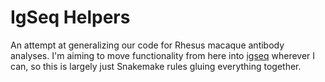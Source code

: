 # IgSeq Helpers

An attempt at generalizing our code for Rhesus macaque antibody analyses.  I'm
aiming to move functionality from here into
[igseq](https://github.com/shawhahnlab/igseq) wherever I can, so this is
largely just Snakemake rules gluing everything together.
